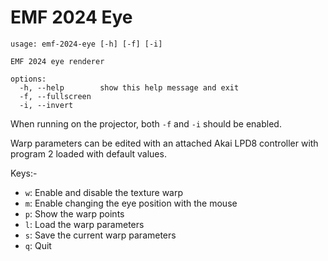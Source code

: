 # EMF 2024 Eye

```
usage: emf-2024-eye [-h] [-f] [-i]

EMF 2024 eye renderer

options:
  -h, --help        show this help message and exit
  -f, --fullscreen
  -i, --invert
```

When running on the projector, both `-f` and `-i` should be enabled.

Warp parameters can be edited with an attached Akai LPD8 controller with program 2 loaded with default values.

Keys:-

* `w`: Enable and disable the texture warp
* `m`: Enable changing the eye position with the mouse
* `p`: Show the warp points
* `l`: Load the warp parameters
* `s`: Save the current warp parameters
* `q`: Quit
